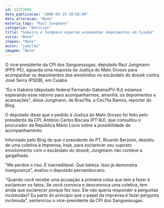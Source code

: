 ```yaml
---
id: 12372666
data_publicacao: "2006-09-19 19:58:00"
data_alteracao: "None"
materia_tags: "Raul Jungmann"
categoria: "Notícias"
title: "Gabeira e Jungmann esperam acompanhar depoimentos em Cuiabá"
sutia: "None"
chapeu: "None"
autor: "jamildo"
imagem: "None"
---
```

<p>O vice-presidente da CPI dos Sanguessugas, deputado Raul Jungmann (PPS-PE), aguarda uma resposta da Justi&ccedil;a do Mato Grosso para acompanhar os depoimentos dos envolvidos no esc&acirc;ndalo do dossi&ecirc; contra Jos&eacute; Serra (PSDB), em Cuiab&aacute;.</p>
<p>"Eu e Gabeira (deputado federal Fernando Gabeira/PV-RJ) estamos esperando esse retorno para acompanharmos, amanh&atilde;, os depoimentos e acarea&ccedil;&otilde;es", disse Jungmann, de Bras?lia, a Cec?lia Ramos, rep&oacute;rter do Blog.</p>
<p>O deputado disse que o pedido &agrave; Justi&ccedil;a do Mato Grosso foi feito pelo presidente da CPI, Ant&ocirc;nio Carlos Biscaia (PT-RJ), que consultou o procurador da Rep&uacute;blica M&aacute;rio L&uacute;cio sobre a possibilidade de acompanhamento.</p>
<p>Informado pelo Blog de que o presidente do PT, Ricardo Berzoini, desistiu de uma coletiva &agrave; Imprensa, hoje, para esclarecer seu suposto envolvimento com o esc&acirc;ndalo do dossi&ecirc;, Jungmann n&atilde;o conteve a gargalhada.</p>
<p>"Me perdoe o riso. &Eacute; inacredit&aacute;vel. Que beleza. Isso j&aacute; demonstra inseguran&ccedil;a", avaliou o deputado pernambucano.</p>
<p>"Quando voc&ecirc; recebe uma acusa&ccedil;&atilde;o a primeira coisa que tem a fazer &eacute; esclarecer os fatos. Se voc&ecirc; convoca e desconvoca uma coletiva, tem ainda que esclarecer porque fez isso. Ele n&atilde;o queria responder a perguntas inc&ocirc;modas? Eu parto do principio que o papel da imprensa &eacute; fazer pergunta inc&ocirc;moda", sentenciou o vice-presidente da CPI dos Sanguessugas.</p>

